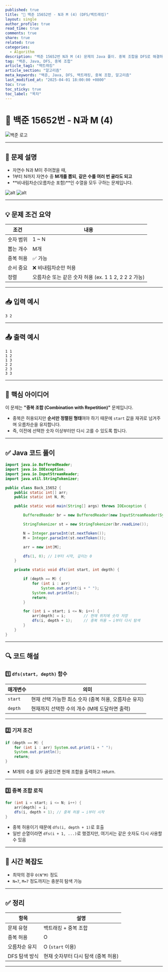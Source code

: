 ```yaml
---
published: true
title: "🔢 백준 15652번 - N과 M (4) (DFS/백트래킹)"
layout: single
author_profile: true
read_time: true
comments: true
share: true
related: true
categories:
  - Algorithm
description: "백준 15652번 N과 M (4) 문제의 Java 풀이. 중복 조합을 DFS로 해결하는 방법과 핵심 포인트를 정리"
tag: "백준, Java, DFS, 중복 조합"
article_tag1: "백트래킹"
article_section: "알고리즘"
meta_keywords: "백준, Java, DFS, 백트래킹, 중복 조합, 알고리즘"
last_modified_at: "2025-04-01 18:00:00 +0800"
toc: true
toc_sticky: true
toc_label: "목차"
---
```


# 🔢 백준 15652번 - N과 M (4)

![백준 로고](https://d2gd6pc034wcta.cloudfront.net/images/logo@2x.png)

---

## 🧩 문제 설명

- 자연수 N과 M이 주어졌을 때,
- 1부터 N까지 자연수 중 **M개를 뽑되**, **같은 수를 여러 번 골라도 되고**
- **비내림차순(오름차순 포함)**인 수열을 모두 구하는 문제입니다.

![alt](/assets/images/post/Algorithm/15652_1.png)
![alt](/assets/images/post/Algorithm/15652_2.png)

---

## 💡 문제 조건 요약

| 조건      | 내용                                                 |
| --------- | ---------------------------------------------------- |
| 숫자 범위 | 1 ~ N                                                |
| 뽑는 개수 | M개                                                  |
| 중복 허용 | ✅ 가능                                              |
| 순서 중요 | ❌ 비내림차순만 허용                                 |
| 정렬      | 오름차순 또는 같은 숫자 허용 (ex. 1 1 2, 2 2 2 가능) |

---

## 📥 입력 예시

```
3 2
```

---

## 📤 출력 예시

```
1 1
1 2
1 3
2 2
2 3
3 3
```

---

## 🧠 핵심 아이디어

이 문제는 **"중복 조합 (Combination with Repetition)"** 문제입니다.

- 중복은 허용되지만 **순서만 정렬된 형태**여야 하기 때문에 `start` 값을 재귀로 넘겨주며 오름차순을 유지합니다.
- 즉, 이전에 선택한 숫자 이상부터만 다시 고를 수 있도록 합니다.

---

## ✅ Java 코드 풀이

```java
import java.io.BufferedReader;
import java.io.IOException;
import java.io.InputStreamReader;
import java.util.StringTokenizer;

public class Back_15652 {
    public static int[] arr;
    public static int N, M;

    public static void main(String[] args) throws IOException {

        BufferedReader br = new BufferedReader(new InputStreamReader(System.in));

        StringTokenizer st = new StringTokenizer(br.readLine());

        N = Integer.parseInt(st.nextToken());
        M = Integer.parseInt(st.nextToken());

        arr = new int[M];

        dfs(1, 0); // 1부터 시작, 깊이는 0
    }

    private static void dfs(int start, int depth) {

        if (depth == M) {
            for (int i : arr)
                System.out.print(i + " ");
            System.out.println();
            return;
        }

        for (int i = start; i <= N; i++) {
            arr[depth] = i;        // 현재 위치에 숫자 저장
            dfs(i, depth + 1);     // 중복 허용 → i부터 다시 탐색
        }
    }
}
```

---

## 🔍 코드 해설

### 1️⃣ `dfs(start, depth)` 함수

| 매개변수 | 의미                                                  |
| -------- | ----------------------------------------------------- |
| `start`  | 현재 선택 가능한 최소 숫자 (중복 허용, 오름차순 유지) |
| `depth`  | 현재까지 선택한 수의 개수 (M에 도달하면 출력)         |

---

### 2️⃣ 기저 조건

```java
if (depth == M) {
    for (int i : arr) System.out.print(i + " ");
    System.out.println();
    return;
}
```

- M개의 수를 모두 골랐으면 현재 조합을 출력하고 return.

---

### 3️⃣ 중복 조합 로직

```java
for (int i = start; i <= N; i++) {
    arr[depth] = i;
    dfs(i, depth + 1); // 중복 허용 → i부터 시작
}
```

- 중복 허용이기 때문에 `dfs(i, depth + 1)`로 호출
- 일반 순열이라면 `dfs(i + 1, ...)`로 했겠지만, 여기서는 같은 숫자도 다시 사용할 수 있음

---

## 📌 시간 복잡도

- 최악의 경우 `O(N^M)` 정도
- `N=7`, `M=7` 정도까지는 충분히 탐색 가능

---

## ✅ 정리

| 항목          | 설명                                |
| ------------- | ----------------------------------- |
| 문제 유형     | 백트래킹 + 중복 조합                |
| 중복 허용     | O                                   |
| 오름차순 유지 | O (`start` 이용)                    |
| DFS 탐색 방식 | 현재 숫자부터 다시 탐색 (중복 허용) |

---
